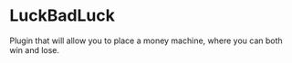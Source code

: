 # LuckBadLuck
Plugin that will allow you to place a money machine, where you can both win and lose.
